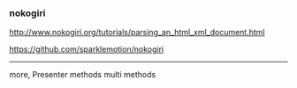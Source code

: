 ### nokogiri

http://www.nokogiri.org/tutorials/parsing_an_html_xml_document.html

https://github.com/sparklemotion/nokogiri

---


more,
Presenter methods
multi methods





